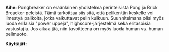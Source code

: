 **Aihe:** Pongbreaker on eräänlainen yhdistelmä perinteisistä Pong ja Brick Breacker peleistä. Tämä tarkoittaa siis sitä,
että pelikentän keskelle voi ilmestyä palikoita, jotka vaikuttavat pelin kulkuun. Suunnitelmana olisi myös luoda erilaisia
"power uppeja", highscore-järjestelmä sekä eritasoisia vastustajia. Jos aikaa jää, niin tavoitteena on myös luoda human vs.
human pelimuoto.

**Käyttäjät:**
